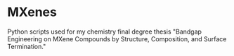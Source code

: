 # MXenes
Python scripts used for my chemistry final degree thesis "Bandgap Engineering on MXene Compounds by Structure, Composition, and Surface Termination."
